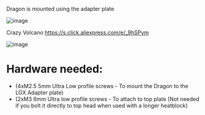 Dragon is mounted using the adapter plate

![image](https://user-images.githubusercontent.com/37383368/146994624-ce7b2526-0781-4f79-bbb4-ef941b288507.png)

Crazy Volcano
https://s.click.aliexpress.com/e/_9hSPym

![image](https://user-images.githubusercontent.com/37383368/143970433-7cb0ce77-7590-402f-ace5-63538081e3bb.png)

# Hardware needed:
- (4xM2.5 5mm Ultra Low profile screws - To mount the Dragon to the LGX Adapter plate)
- (2xM3 6mm Ultra low profile screws - To attach to top plate (Not needed if you bolt it directly to top head when used with a longer heatblock)
